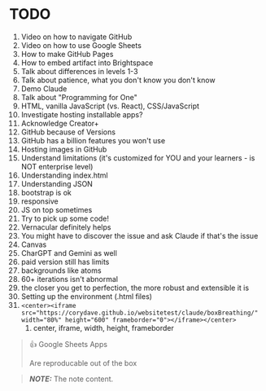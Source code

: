 # TODO

1. Video on how to navigate GitHub
2. Video on how to use Google Sheets
3. How to make GitHub Pages
  1. How to embed artifact into Brightspace
4. Talk about differences in levels 1-3
5. Talk about patience, what you don't know you don't know
6. Demo Claude
7. Talk about "Programming for One"
8. HTML, vanilla JavaScript (vs. React), CSS/JavaScript
9. Investigate hosting installable apps?
10. Acknowledge Creator+
11. GitHub because of Versions
12. GitHub has a billion features you won't use
13. Hosting images in GitHub
14. Understand limitations (it's customized for YOU and your learners - is NOT enterprise level)
15. Understanding index.html
16. Understanding JSON
17. bootstrap is ok
18. responsive
19. JS on top sometimes
20. Try to pick up some code!
21. Vernacular definitely helps
22. You might have to discover the issue and ask Claude if that's the issue
23. Canvas
24. CharGPT and Gemini as well
25. paid version still has limits
26. backgrounds like atoms
27. 60+ iterations isn't abnormal
28. the closer you get to perfection, the more robust and extensible it is
29. Setting up the environment (.html files)
30. `<center><iframe src="https://corydave.github.io/websitetest/claude/boxBreathing/" width="80%" height="600" frameborder="0"></iframe></center>`
    1. center, iframe, width, height, frameborder



> 👍 Google Sheets Apps
>
> Are reproducable out of the box

> **_NOTE:_**  The note content.

